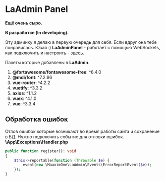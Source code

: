 # LaAdmin Panel

**Ещё очень сыро.**

**В разработке (In developing).**

Эту админку я делаю в первую очередь для себя. Если вдруг она тебе понравилась. Юзай :)
**LaAdminPanel** - работает с помощью WebSockets, как подключить и настроить - [здесь](docs/WebSockets.md).

Пакеты которые добавлены в **LaAdmin**.

1. **@fortawesome/fontawesome-free**: ^6.4.0
2. **@mdi/font**: ^7.2.96
3. **vue-router**: ^4.2.2
4. **vuetify**: ^3.3.2
5. **axios**: ^1.1.2
6. **vuex**: ^4.1.0
7. **vue**: ^3.3.4

## Обработка ошибок

Отлов ошибок которые возникают во время работы сайта и сохранение в БД.
Нужно подключить событие для отловки ошибок.
**\App\Exceptions\Handler.php**

```php
public function register(): void
{
    $this->reportable(function (Throwable $e) {
        event(new \MaaximOne\LaAdmin\Events\ErrorReportEvent($e));
    });
}
```
